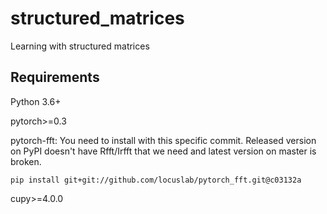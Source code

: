# structured_matrices
Learning with structured matrices

## Requirements
Python 3.6+

pytorch>=0.3

pytorch-fft: You need to install with this specific commit. Released version on
PyPI doesn't have Rfft/Irfft that we need and latest version on master is
broken.

`pip install git+git://github.com/locuslab/pytorch_fft.git@c03132a`

cupy>=4.0.0


